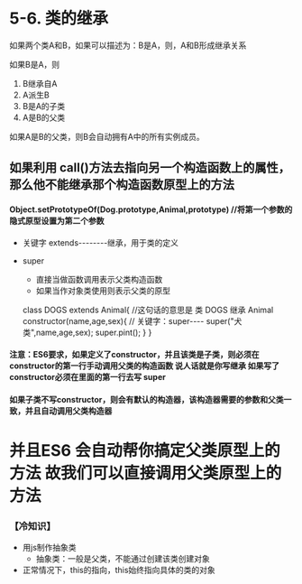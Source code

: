 # 5-6. 类的继承

 如果两个类A和B，如果可以描述为：B是A，则，A和B形成继承关系

 如果B是A，则

 1. B继承自A
 2. A派生B
 3. B是A的子类
 4. A是B的父类

 如果A是B的父类，则B会自动拥有A中的所有实例成员。 

## 如果利用 call()方法去指向另一个构造函数上的属性，那么他不能继承那个构造函数原型上的方法
####   Object.setPrototypeOf(Dog.prototype,Animal,prototype) //将第一个参数的隐式原型设置为第二个参数

- 关键字 extends--------继承，用于类的定义
- super
   - 直接当做函数调用表示父类构造函数 
   - 如果当作对象类使用则表示父类的原型

   class DOGS extends Animal{ //这句话的意思是  类 DOGS  继承 Animal 
        constructor(name,age,sex){
        //   关键字：super---- 
        super("犬类",name,age,sex); 
        super.pint(); 
        }
      }  


#### 注意：ES6要求，如果定义了constructor，并且该类是子类，则必须在constructor的第一行手动调用父类的构造函数  说人话就是你写继承 如果写了constructor必须在里面的第一行去写  super

#### 如果子类不写constructor，则会有默认的构造器，该构造器需要的参数和父类一致，并且自动调用父类构造器 

# 并且ES6 会自动帮你搞定父类原型上的方法 故我们可以直接调用父类原型上的方法
 
### 【冷知识】
- 用js制作抽象类
  - 抽象类：一般是父类，不能通过创建该类创建对象
- 正常情况下，this的指向，this始终指向具体的类的对象